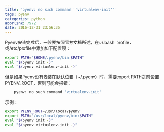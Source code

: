 ```yaml
---
title: 'pyenv: no such command ''virtualenv-init'''
tags: pyenv
categories: python
abbrlink: 7972
date: 2016-12-31 23:56:35
---
```


Pyenv安装完成后，一般要按照官方文档所述，在~/.bash_profile，或/etc/profile中添加如下配置项：

<!-- more -->

```bash
export PATH="$HOME/.pyenv/bin:$PATH"
eval "$(pyenv init -)"
eval "$(pyenv virtualenv-init -)"
```
但是如果Pyenv没有安装在默认位置（~/.pyenv）时，需要export PATH之前设置PYENV_ROOT，否则可能会报错：
```bash
	pyenv: no such command 'virtualenv-init'
```
示例：
```bash
export PYENV_ROOT=/usr/local/pyenv
export PATH="/usr/local/pyenv/bin:$PATH"
eval "$(pyenv init -)"
eval "$(pyenv virtualenv-init -)"
```
